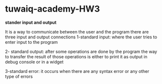 # tuwaiq-academy-HW3
**stander input and output**


It is a way to communicate between the user and the program 
there are three input and output connections
1-standard input: where the user tries to enter input to the program

2- standard output: after some operations are done by the program the way to transfer the result of those operations is either to print it as output in debug console or in a widget 

3-standard error: it occurs when there are any syntax error or any other type of errors 
